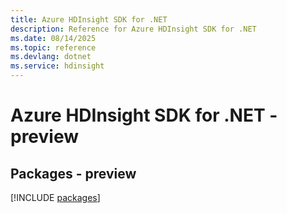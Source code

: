 ```yaml
---
title: Azure HDInsight SDK for .NET
description: Reference for Azure HDInsight SDK for .NET
ms.date: 08/14/2025
ms.topic: reference
ms.devlang: dotnet
ms.service: hdinsight
---
```

# Azure HDInsight SDK for .NET - preview
## Packages - preview
[!INCLUDE [packages](hdinsight-index.md)]